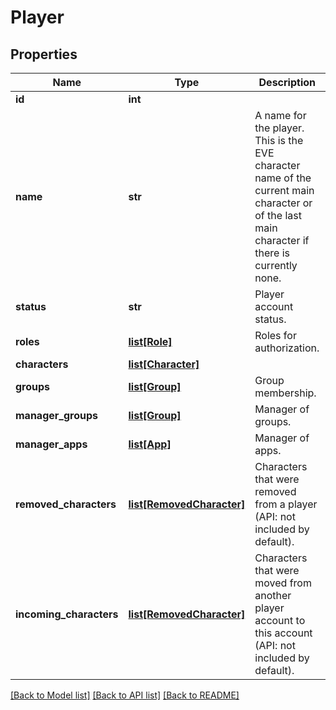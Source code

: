# Player

## Properties
Name | Type | Description | Notes
------------ | ------------- | ------------- | -------------
**id** | **int** |  | 
**name** | **str** | A name for the player.  This is the EVE character name of the current main character or of the last main character if there is currently none. | 
**status** | **str** | Player account status. | [optional] 
**roles** | [**list[Role]**](Role.md) | Roles for authorization. | [optional] 
**characters** | [**list[Character]**](Character.md) |  | [optional] 
**groups** | [**list[Group]**](Group.md) | Group membership. | [optional] 
**manager_groups** | [**list[Group]**](Group.md) | Manager of groups. | [optional] 
**manager_apps** | [**list[App]**](App.md) | Manager of apps. | [optional] 
**removed_characters** | [**list[RemovedCharacter]**](RemovedCharacter.md) | Characters that were removed from a player (API: not included by default). | [optional] 
**incoming_characters** | [**list[RemovedCharacter]**](RemovedCharacter.md) | Characters that were moved from another player account to this account (API: not included by default). | [optional] 

[[Back to Model list]](../README.md#documentation-for-models) [[Back to API list]](../README.md#documentation-for-api-endpoints) [[Back to README]](../README.md)


